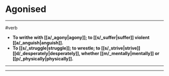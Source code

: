 # Agonised
---
#verb
- **To writhe with [[a/_agony|agony]]; to [[s/_suffer|suffer]] violent [[a/_anguish|anguish]].**
- **To [[s/_struggle|struggle]]; to wrestle; to [[s/_strive|strive]] [[d/_desperately|desperately]], whether [[m/_mentally|mentally]] or [[p/_physically|physically]].**
---
---
